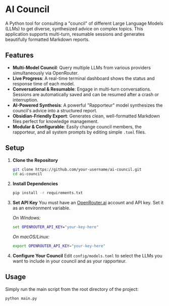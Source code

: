 # AI Council

A Python tool for consulting a "council" of different Large Language Models (LLMs) to get diverse, synthesized advice on complex topics. This application supports multi-turn, resumable sessions and generates beautifully formatted Markdown reports.

## Features

- **Multi-Model Council**: Query multiple LLMs from various providers simultaneously via OpenRouter.
- **Live Progress**: A real-time terminal dashboard shows the status and response time of each model.
- **Conversational & Resumable**: Engage in multi-turn conversations. Sessions are automatically saved and can be resumed after a crash or interruption.
- **AI-Powered Synthesis**: A powerful "Rapporteur" model synthesizes the council's advice into a structured report.
- **Obsidian-Friendly Export**: Generates clean, well-formatted Markdown files perfect for knowledge management.
- **Modular & Configurable**: Easily change council members, the rapporteur, and all system prompts by editing simple `.toml` files.

## Setup

1.  **Clone the Repository**
    ```bash
    git clone https://github.com/your-username/ai-council.git
    cd ai-council
    ```

2.  **Install Dependencies**
    ```bash
    pip install -r requirements.txt
    ```

3.  **Set API Key**
    You must have an [OpenRouter.ai](https://openrouter.ai/) account and API key. Set it as an environment variable.

    *On Windows:*
    ```cmd
    set OPENROUTER_API_KEY="your-key-here"
    ```
    *On macOS/Linux:*
    ```bash
    export OPENROUTER_API_KEY="your-key-here"
    ```

4.  **Configure Your Council**
    Edit `config/models.toml` to select the LLMs you want to include in your council and as your rapporteur.

## Usage

Simply run the main script from the root directory of the project:

```bash
python main.py
```

